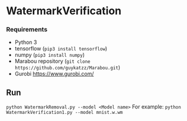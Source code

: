 # WatermarkVerification

### Requirements
- Python 3
- tensorflow (`pip3 install tensorflow`)
- numpy (`pip3 install numpy`)
- Marabou repository (`git clone https://github.com/guykatzz/Marabou.git`)
- Gurobi https://www.gurobi.com/

## Run
`python WatermarkRemoval.py --model <Model name>` 
For example: `python WatermarkVerification1.py --model mnist.w.wm` 
